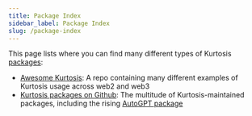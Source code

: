 ```yaml
---
title: Package Index
sidebar_label: Package Index
slug: /package-index
---
```


This page lists where you can find many different types of Kurtosis [packages][packages-concepts-reference]:

- [Awesome Kurtosis][awesome-kurtosis]: A repo containing many different examples of Kurtosis usage across web2 and web3
- [Kurtosis packages on Github](https://github.com/kurtosis-tech?q=package+in%3Aname&type=&language=): The multitude of Kurtosis-maintained packages, including the rising [AutoGPT package](https://github.com/kurtosis-tech/autogpt-package)

<!---------------------------------------- ONLY LINKS BELOW HERE!!! ----------------------------------->
[awesome-kurtosis]: https://github.com/kurtosis-tech/awesome-kurtosis
[packages-concepts-reference]: ./concepts-reference/packages.md
